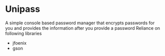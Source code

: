 # Unipass
A simple console based password manager that encrypts passwords for you and provides the information after you provide a password
Reliance on following libraries
- jfoenix
- gson
